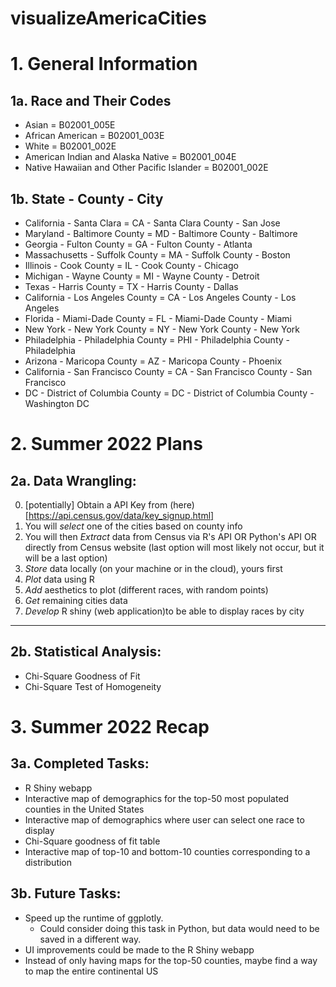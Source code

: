 # visualizeAmericaCities




# 1. General Information



## 1a. Race and Their Codes

- Asian = B02001_005E
- African American = B02001_003E
- White = B02001_002E 
- American Indian and Alaska Native = B02001_004E 
- Native Hawaiian and Other Pacific Islander = B02001_002E


## 1b. State - County - City

 - California - Santa Clara = CA - Santa Clara County  - San Jose
 - Maryland - Baltimore County = MD - Baltimore County -  Baltimore
 - Georgia - Fulton County = GA - Fulton County - Atlanta
 - Massachusetts - Suffolk County = MA - Suffolk County - Boston
 - Illinois - Cook County = IL - Cook County - Chicago
 - Michigan - Wayne County = MI - Wayne County - Detroit
 - Texas - Harris County = TX - Harris County - Dallas
 - California - Los Angeles County = CA - Los Angeles County - Los Angeles
 - Florida - Miami-Dade County = FL - Miami-Dade County - Miami
 - New York - New York County = NY - New York County - New York
 - Philadelphia - Philadelphia County = PHI - Philadelphia County - Philadelphia
 - Arizona - Maricopa County = AZ - Maricopa County - Phoenix
 - California - San Francisco County = CA - San Francisco County - San Francisco
 - DC - District of Columbia County = DC - District of Columbia County - Washington DC
 
 
# 2. Summer 2022 Plans
 
## 2a. Data Wrangling:

0. [potentially] Obtain a API Key from (here)[https://api.census.gov/data/key_signup.html]
0. You will *select* one of the cities based on county info
1. You will then *Extract* data from Census via R's API OR Python's API OR directly from Census  website (last option will most likely not occur, but it will be a last option)
2. *Store* data locally (on your machine or in the cloud), yours first
3. *Plot* data using R
4. *Add* aesthetics to plot (different races, with random points)
5. *Get* remaining cities data
6. *Develop* R shiny (web application)to be able to display races by city

-------

## 2b. Statistical Analysis:

- Chi-Square Goodness of Fit
- Chi-Square Test of Homogeneity

# 3. Summer 2022 Recap

## 3a. Completed Tasks:
 - R Shiny webapp
 - Interactive map of demographics for the top-50 most populated counties in the United States
 - Interactive map of demographics where user can select one race to display
 - Chi-Square goodness of fit table
 - Interactive map of top-10 and bottom-10 counties corresponding to a distribution

## 3b. Future Tasks:
 - Speed up the runtime of ggplotly.
   - Could consider doing this task in Python, but data would need to be saved in a different way.
 - UI improvements could be made to the R Shiny webapp
 - Instead of only having maps for the top-50 counties, maybe find a way to map the entire continental US